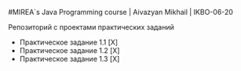 #MIREA`s Java Programming course | Aivazyan Mikhail | IKBO-06-20 

Репозиторий с проектами практических заданий

- Практическое задание 1.1 [X]
- Практическое задание 1.2 [X]
- Практическое задание 1.3 [X]
